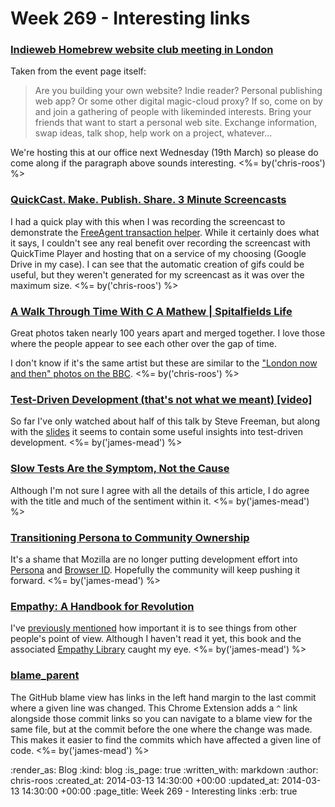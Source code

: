 Week 269 - Interesting links
============================

### [Indieweb Homebrew website club meeting in London](http://indiewebcamp.com/events/2014-03-19-homebrew-website-club)

Taken from the event page itself:

> Are you building your own website? Indie reader? Personal publishing web app? Or some other digital magic-cloud proxy? If so, come on by and join a gathering of people with likeminded interests. Bring your friends that want to start a personal web site. Exchange information, swap ideas, talk shop, help work on a project, whatever...

We're hosting this at our office next Wednesday (19th March) so please do come along if the paragraph above sounds interesting. <%= by('chris-roos') %>


### [QuickCast. Make. Publish. Share. 3 Minute Screencasts](http://quickcast.io/)

I had a quick play with this when I was recording the screencast to demonstrate the [FreeAgent transaction helper][]. While it certainly does what it says, I couldn't see any real benefit over recording the screencast with QuickTime Player and hosting that on a service of my choosing (Google Drive in my case). I can see that the automatic creation of gifs could be useful, but they weren't generated for my screencast as it was over the maximum size. <%= by('chris-roos') %>


### [A Walk Through Time With C A Mathew | Spitalfields Life](http://spitalfieldslife.com/2014/03/07/a-walk-through-time-with-c-a-mathew/)

Great photos taken nearly 100 years apart and merged together. I love those where the people appear to see each other over the gap of time.

I don't know if it's the same artist but these are similar to the ["London now and then" photos on the BBC](http://www.bbc.co.uk/news/in-pictures-26339275). <%= by('chris-roos') %>


[FreeAgent transaction helper]: /automating-some-of-the-freeagent-transaction-explanation-process


### [Test-Driven Development (that's not what we meant) [video]](https://vimeo.com/83960706)

So far I've only watched about half of this talk by Steve Freeman, but along with the [slides](http://gotocon.com/dl/goto-berlin-2013/slides/SteveFreeman_TestDrivenDevelopmentThatsNotWhatWeMeant.pdf) it seems to contain some useful insights into test-driven development. <%= by('james-mead') %>


### [Slow Tests Are the Symptom, Not the Cause](http://re-factor.com/blog/2013/09/27/slow-tests-are-the-symptom-not-the-cause/)

Although I'm not sure I agree with all the details of this article, I do agree with the title and much of the sentiment within it. <%= by('james-mead') %>


### [Transitioning Persona to Community Ownership](http://identity.mozilla.com/post/78873831485/transitioning-persona-to-community-ownership)

It's a shame that Mozilla are no longer putting development effort into [Persona](http://www.mozilla.org/en-US/persona/) and [Browser ID](http://identity.mozilla.com/post/7616727542/introducing-browserid-a-better-way-to-sign-in). Hopefully the community will keep pushing it forward. <%= by('james-mead') %>


### [Empathy: A Handbook for Revolution](http://www.romankrznaric.com/empathy-a-handbook-for-revolution)

I've [previously mentioned](/week-242-links#assume-good-faithhttpenwikipediaorgwikiwikipediaassumegoodfaith) how important it is to see things from other people's point of view. Although I haven't read it yet, this book and the associated [Empathy Library](http://empathylibrary.com/) caught my eye. <%= by('james-mead') %>


### [blame_parent](https://github.com/chancancode/blame_parent)

The GitHub blame view has links in the left hand margin to the last commit where a given line was changed. This Chrome Extension adds a `^` link alongside those commit links so you can navigate to a blame view for the same file, but at the commit before the one where the change was made. This makes it easier to find the commits which have affected a given line of code. <%= by('james-mead') %>


:render_as: Blog
:kind: blog
:is_page: true
:written_with: markdown
:author: chris-roos
:created_at: 2014-03-13 14:30:00 +00:00
:updated_at: 2014-03-13 14:30:00 +00:00
:page_title: Week 269 - Interesting links
:erb: true

